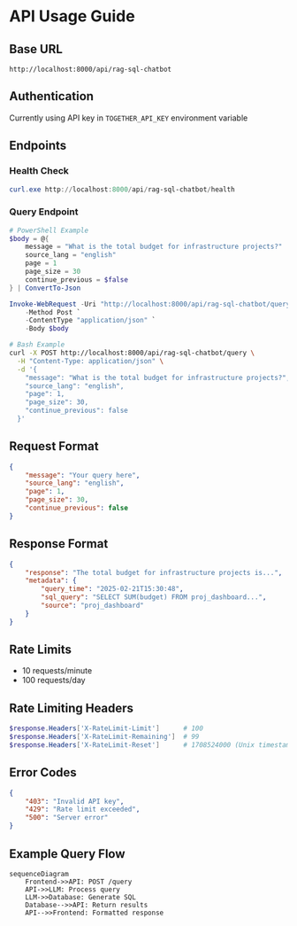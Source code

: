 # API Usage Guide

## Base URL
```
http://localhost:8000/api/rag-sql-chatbot
```

## Authentication
Currently using API key in `TOGETHER_API_KEY` environment variable

## Endpoints

### Health Check
```powershell
curl.exe http://localhost:8000/api/rag-sql-chatbot/health
```

### Query Endpoint
```powershell
# PowerShell Example
$body = @{
    message = "What is the total budget for infrastructure projects?"
    source_lang = "english"
    page = 1
    page_size = 30
    continue_previous = $false
} | ConvertTo-Json

Invoke-WebRequest -Uri "http://localhost:8000/api/rag-sql-chatbot/query" `
    -Method Post `
    -ContentType "application/json" `
    -Body $body
```

```bash
# Bash Example
curl -X POST http://localhost:8000/api/rag-sql-chatbot/query \
  -H "Content-Type: application/json" \
  -d '{
    "message": "What is the total budget for infrastructure projects?",
    "source_lang": "english",
    "page": 1,
    "page_size": 30,
    "continue_previous": false
  }'
```

## Request Format
```json
{
    "message": "Your query here",
    "source_lang": "english",
    "page": 1,
    "page_size": 30,
    "continue_previous": false
}
```

## Response Format
```json
{
    "response": "The total budget for infrastructure projects is...",
    "metadata": {
        "query_time": "2025-02-21T15:30:48",
        "sql_query": "SELECT SUM(budget) FROM proj_dashboard...",
        "source": "proj_dashboard"
    }
}
```

## Rate Limits
- 10 requests/minute
- 100 requests/day

## Rate Limiting Headers
```powershell
$response.Headers['X-RateLimit-Limit']      # 100
$response.Headers['X-RateLimit-Remaining']  # 99
$response.Headers['X-RateLimit-Reset']      # 1708524000 (Unix timestamp)
```

## Error Codes
```json
{
    "403": "Invalid API key",
    "429": "Rate limit exceeded",
    "500": "Server error"
}
```

## Example Query Flow
```mermaid
sequenceDiagram
    Frontend->>API: POST /query
    API->>LLM: Process query
    LLM->>Database: Generate SQL
    Database-->>API: Return results
    API-->>Frontend: Formatted response
```
